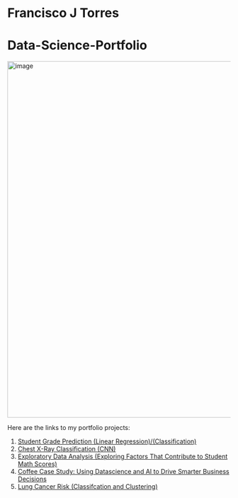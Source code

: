 # Francisco J Torres

# Data-Science-Portfolio

<img width="805" alt="image" src="https://github.com/user-attachments/assets/4e9e9f2f-22b2-4fdc-968b-aad7ae0cb56a" />

Here are the links to my portfolio projects:

1. [Student Grade Prediction (Linear Regression)/(Classification)](https://github.com/Xninety-nine/Capstone_2_Student_data)
2. [Chest X-Ray Classification (CNN)](https://github.com/Xninety-nine/Capstone-3-Predicting-Pneumonia-in-X-ray-Images)
3. [Exploratory Data Analysis (Exploring Factors That Contribute to Student Math Scores)](https://github.com/Xninety-nine/Exploratory-Data-Analysis-Projects)
4. [Coffee Case Study: Using Datascience and AI to Drive Smarter Business Decisions](https://github.com/Xninety-nine/Coffee-Case-Study/tree/main) 
5. [Lung Cancer Risk  (Classifcation and Clustering)](https://github.com/Xninety-nine/Lung-Cancer-Risk-Prediction-/blob/main/README.md)
